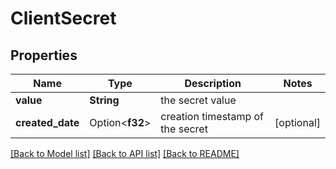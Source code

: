 # ClientSecret

## Properties

Name | Type | Description | Notes
------------ | ------------- | ------------- | -------------
**value** | **String** | the secret value | 
**created_date** | Option<**f32**> | creation timestamp of the secret | [optional]

[[Back to Model list]](../README.md#documentation-for-models) [[Back to API list]](../README.md#documentation-for-api-endpoints) [[Back to README]](../README.md)


